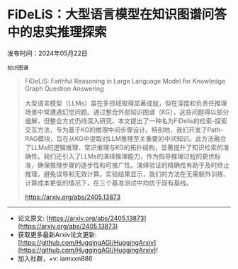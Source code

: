 # FiDeLiS：大型语言模型在知识图谱问答中的忠实推理探索
发布时间：2024年05月22日

`知识图谱`
> FiDeLiS: Faithful Reasoning in Large Language Model for Knowledge Graph Question Answering
>
> 大型语言模型（LLMs）虽在多领域取得显著成就，但在深度和负责任推理场景中常遭遇幻觉问题。通过整合外部知识图谱（KG），这些问题得以部分缓解，但整合方式仍待深入研究。本文提出了一种名为FiDelis的检索-探索交互方法，专为基于KG的推理中间步骤设计。特别地，我们开发了Path-RAG模块，旨在从KG中提取对LLM推理至关重要的中间知识。此方法融合了LLMs的逻辑推理、常识推理与KG的拓扑结构，显著提升了知识检索的准确性。我们还引入了LLMs的演绎推理能力，作为指导推理过程的更优标准，确保推理步骤的逐步性和可推广性。演绎验证的精确性有助于及时终止推理，避免误导和无效计算。实验结果显示，我们的方法在无需额外训练、计算成本更低的情况下，在三个基准测试中均优于现有基线。
>
> https://arxiv.org/abs/2405.13873


<hr />

- 论文原文: [https://arxiv.org/abs/2405.13873](https://arxiv.org/abs/2405.13873)
- 获取更多最新Arxiv论文更新: [https://github.com/HuggingAGI/HuggingArxiv](https://github.com/HuggingAGI/HuggingArxiv)!
- 加入社群，+v: iamxxn886